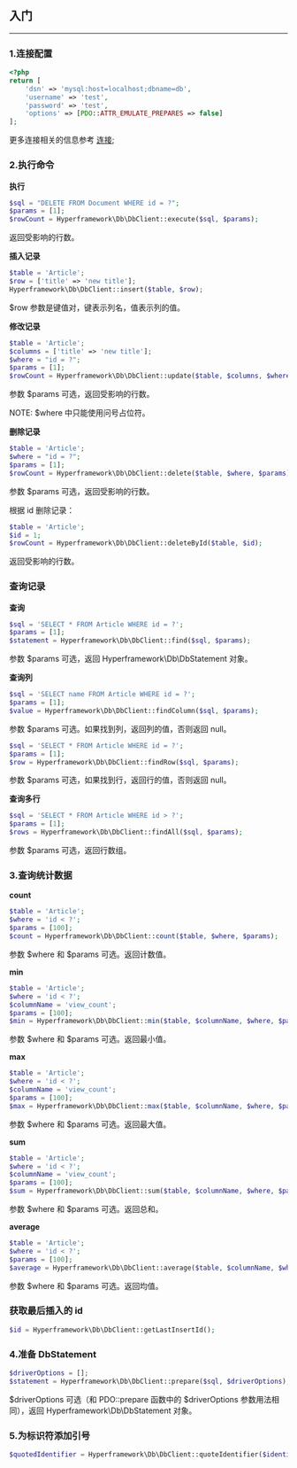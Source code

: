 ## 入门

---

### 1.连接配置

```php
<?php
return [
    'dsn' => 'mysql:host=localhost;dbname=db',
    'username' => 'test',
    'password' => 'test',
    'options' => [PDO::ATTR_EMULATE_PREPARES => false]
];
```
更多连接相关的信息参考 [连接](/db/connections.md);

### 2.执行命令

**执行**

```php
$sql = "DELETE FROM Document WHERE id = ?";
$params = [1];
$rowCount = Hyperframework\Db\DbClient::execute($sql, $params);
```
返回受影响的行数。

**插入记录**

```php
$table = 'Article';
$row = ['title' => 'new title'];
Hyperframework\Db\DbClient::insert($table, $row);
```
$row 参数是键值对，键表示列名，值表示列的值。

**修改记录**

```php
$table = 'Article';
$columns = ['title' => 'new title'];
$where = "id = ?";
$params = [1];
$rowCount = Hyperframework\Db\DbClient::update($table, $columns, $where, $params);
```
参数 $params 可选，返回受影响的行数。

NOTE: $where 中只能使用问号占位符。

**删除记录**

```php
$table = 'Article';
$where = "id = ?";
$params = [1];
$rowCount = Hyperframework\Db\DbClient::delete($table, $where, $params);
```
参数 $params 可选，返回受影响的行数。

根据 id 删除记录：

```php
$table = 'Article';
$id = 1;
$rowCount = Hyperframework\Db\DbClient::deleteById($table, $id);
```
返回受影响的行数。
### 查询记录
**查询**

```php
$sql = 'SELECT * FROM Article WHERE id = ?';
$params = [1];
$statement = Hyperframework\Db\DbClient::find($sql, $params);
```
参数 $params 可选，返回 Hyperframework\Db\DbStatement 对象。

**查询列**

```php
$sql = 'SELECT name FROM Article WHERE id = ?';
$params = [1];
$value = Hyperframework\Db\DbClient::findColumn($sql, $params);
```
参数 $params 可选。如果找到列，返回列的值，否则返回 null。


```php
$sql = 'SELECT * FROM Article WHERE id = ?';
$params = [1];
$row = Hyperframework\Db\DbClient::findRow($sql, $params);
```
参数 $params 可选，如果找到行，返回行的值，否则返回 null。

**查询多行**

```php
$sql = 'SELECT * FROM Article WHERE id > ?';
$params = [1];
$rows = Hyperframework\Db\DbClient::findAll($sql, $params);
```
参数 $params 可选，返回行数组。

### 3.查询统计数据
**count**

```php
$table = 'Article';
$where = 'id < ?';
$params = [100];
$count = Hyperframework\Db\DbClient::count($table, $where, $params);
```
参数 $where 和 $params 可选。返回计数值。

**min**

```php
$table = 'Article';
$where = 'id < ?';
$columnName = 'view_count';
$params = [100];
$min = Hyperframework\Db\DbClient::min($table, $columnName, $where, $params);
```
参数 $where 和 $params 可选。返回最小值。

**max**

```php
$table = 'Article';
$where = 'id < ?';
$columnName = 'view_count';
$params = [100];
$max = Hyperframework\Db\DbClient::max($table, $columnName, $where, $params);
```
参数 $where 和 $params 可选。返回最大值。

**sum**

```php
$table = 'Article';
$where = 'id < ?';
$columnName = 'view_count';
$params = [100];
$sum = Hyperframework\Db\DbClient::sum($table, $columnName, $where, $params);
```
参数 $where 和 $params 可选。返回总和。

**average**

```php
$table = 'Article';
$where = 'id < ?';
$params = [100];
$average = Hyperframework\Db\DbClient::average($table, $columnName, $where, $params);
```
参数 $where 和 $params 可选。返回均值。
### 获取最后插入的 id

```php
$id = Hyperframework\Db\DbClient::getLastInsertId();
```
### 4.准备 DbStatement

```php
$driverOptions = [];
$statement = Hyperframework\Db\DbClient::prepare($sql, $driverOptions);
```
$driverOptions 可选（和 PDO::prepare 函数中的 $driverOptions 参数用法相同），返回 Hyperframework\Db\DbStatement 对象。

### 5.为标识符添加引号

```php
$quotedIdentifier = Hyperframework\Db\DbClient::quoteIdentifier($identifier);
```
